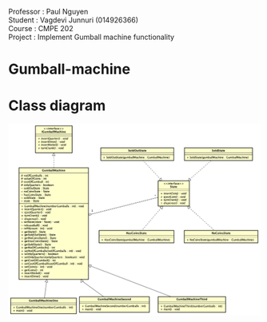 Professor : Paul Nguyen <br/>
Student : Vagdevi Junnuri (014926366) <br/>
Course : CMPE 202 <br/>
Project : Implement Gumball machine functionality<br/>


# Gumball-machine

# Class diagram

![](Class%20Diagram.png)
